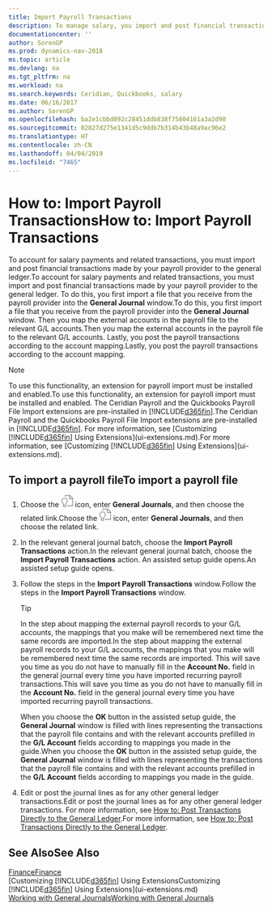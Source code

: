 ```yaml
---
title: Import Payroll Transactions
description: To manage salary, you import and post financial transactions from your payroll provider to the general ledger, using a payroll extension such as Ceridian or Quickbooks.
documentationcenter: ''
author: SorenGP
ms.prod: dynamics-nav-2018
ms.topic: article
ms.devlang: na
ms.tgt_pltfrm: na
ms.workload: na
ms.search.keywords: Ceridian, Quickbooks, salary
ms.date: 06/16/2017
ms.author: SorenGP
ms.openlocfilehash: ba2e1cbbd092c28451ddb838f75804161a3a2d90
ms.sourcegitcommit: 02827d275e1341d5c9ddb7b314b43b48a9ac96e2
ms.translationtype: HT
ms.contentlocale: zh-CN
ms.lasthandoff: 04/04/2019
ms.locfileid: "7465"
---
```

# <a name="how-to-import-payroll-transactions"></a><span data-ttu-id="559d0-103">How to: Import Payroll Transactions</span><span class="sxs-lookup"><span data-stu-id="559d0-103">How to: Import Payroll Transactions</span></span>
<span data-ttu-id="559d0-104">To account for salary payments and related transactions, you must import and post financial transactions made by your payroll provider to the general ledger.</span><span class="sxs-lookup"><span data-stu-id="559d0-104">To account for salary payments and related transactions, you must import and post financial transactions made by your payroll provider to the general ledger.</span></span> <span data-ttu-id="559d0-105">To do this, you first import a file that you receive from the payroll provider into the **General Journal** window.</span><span class="sxs-lookup"><span data-stu-id="559d0-105">To do this, you first import a file that you receive from the payroll provider into the **General Journal** window.</span></span> <span data-ttu-id="559d0-106">Then you map the external accounts in the payroll file to the relevant G/L accounts.</span><span class="sxs-lookup"><span data-stu-id="559d0-106">Then you map the external accounts in the payroll file to the relevant G/L accounts.</span></span> <span data-ttu-id="559d0-107">Lastly, you post the payroll transactions according to the account mapping.</span><span class="sxs-lookup"><span data-stu-id="559d0-107">Lastly, you post the payroll transactions according to the account mapping.</span></span>

> [!NOTE]  
>   <span data-ttu-id="559d0-108">To use this functionality, an extension for payroll import must be installed and enabled.</span><span class="sxs-lookup"><span data-stu-id="559d0-108">To use this functionality, an extension for payroll import must be installed and enabled.</span></span> <span data-ttu-id="559d0-109">The Ceridian Payroll and the Quickbooks Payroll File Import extensions are pre-installed in [!INCLUDE[d365fin](includes/d365fin_md.md)].</span><span class="sxs-lookup"><span data-stu-id="559d0-109">The Ceridian Payroll and the Quickbooks Payroll File Import extensions are pre-installed in [!INCLUDE[d365fin](includes/d365fin_md.md)].</span></span> <span data-ttu-id="559d0-110">For more information, see [Customizing [!INCLUDE[d365fin](includes/d365fin_md.md)] Using Extensions](ui-extensions.md).</span><span class="sxs-lookup"><span data-stu-id="559d0-110">For more information, see [Customizing [!INCLUDE[d365fin](includes/d365fin_md.md)] Using Extensions](ui-extensions.md).</span></span>

## <a name="to-import-a-payroll-file"></a><span data-ttu-id="559d0-111">To import a payroll file</span><span class="sxs-lookup"><span data-stu-id="559d0-111">To import a payroll file</span></span>
1. <span data-ttu-id="559d0-112">Choose the ![Search for Page or Report](media/ui-search/search_small.png "Search for Page or Report icon") icon, enter **General Journals**, and then choose the related link.</span><span class="sxs-lookup"><span data-stu-id="559d0-112">Choose the ![Search for Page or Report](media/ui-search/search_small.png "Search for Page or Report icon") icon, enter **General Journals**, and then choose the related link.</span></span>
2. <span data-ttu-id="559d0-113">In the relevant general journal batch, choose the **Import Payroll Transactions** action.</span><span class="sxs-lookup"><span data-stu-id="559d0-113">In the relevant general journal batch, choose the **Import Payroll Transactions** action.</span></span> <span data-ttu-id="559d0-114">An assisted setup guide opens.</span><span class="sxs-lookup"><span data-stu-id="559d0-114">An assisted setup guide opens.</span></span>
3. <span data-ttu-id="559d0-115">Follow the steps in the **Import Payroll Transactions** window.</span><span class="sxs-lookup"><span data-stu-id="559d0-115">Follow the steps in the **Import Payroll Transactions** window.</span></span>

    > [!TIP]  
   >   <span data-ttu-id="559d0-116">In the step about mapping the external payroll records to your G/L accounts, the mappings that you make will be remembered next time the same records are imported.</span><span class="sxs-lookup"><span data-stu-id="559d0-116">In the step about mapping the external payroll records to your G/L accounts, the mappings that you make will be remembered next time the same records are imported.</span></span> <span data-ttu-id="559d0-117">This will save you time as you do not have to manually fill in the **Account No.** field in the general journal every time you have imported recurring payroll transactions.</span><span class="sxs-lookup"><span data-stu-id="559d0-117">This will save you time as you do not have to manually fill in the **Account No.** field in the general journal every time you have imported recurring payroll transactions.</span></span>   

    <span data-ttu-id="559d0-118">When you choose the **OK** button in the assisted setup guide, the **General Journal** window is filled with lines representing the transactions that the payroll file contains and with the relevant accounts prefilled in the **G/L Account** fields according to mappings you made in the guide.</span><span class="sxs-lookup"><span data-stu-id="559d0-118">When you choose the **OK** button in the assisted setup guide, the **General Journal** window is filled with lines representing the transactions that the payroll file contains and with the relevant accounts prefilled in the **G/L Account** fields according to mappings you made in the guide.</span></span>
4. <span data-ttu-id="559d0-119">Edit or post the journal lines as for any other general ledger transactions.</span><span class="sxs-lookup"><span data-stu-id="559d0-119">Edit or post the journal lines as for any other general ledger transactions.</span></span> <span data-ttu-id="559d0-120">For more information, see [How to: Post Transactions Directly to the General Ledger](finance-how-post-transactions-directly.md).</span><span class="sxs-lookup"><span data-stu-id="559d0-120">For more information, see [How to: Post Transactions Directly to the General Ledger](finance-how-post-transactions-directly.md).</span></span>   

## <a name="see-also"></a><span data-ttu-id="559d0-121">See Also</span><span class="sxs-lookup"><span data-stu-id="559d0-121">See Also</span></span>
[<span data-ttu-id="559d0-122">Finance</span><span class="sxs-lookup"><span data-stu-id="559d0-122">Finance</span></span>](finance.md)  
[<span data-ttu-id="559d0-123">Customizing [!INCLUDE[d365fin](includes/d365fin_md.md)] Using Extensions</span><span class="sxs-lookup"><span data-stu-id="559d0-123">Customizing [!INCLUDE[d365fin](includes/d365fin_md.md)] Using Extensions</span></span>](ui-extensions.md)  
[<span data-ttu-id="559d0-124">Working with General Journals</span><span class="sxs-lookup"><span data-stu-id="559d0-124">Working with General Journals</span></span>](ui-work-general-journals.md)  
